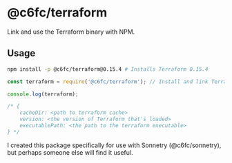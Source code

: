 # @c6fc/terraform

Link and use the Terraform binary with NPM.

## Usage

```sh
npm install -p @c6fc/terraform@0.15.4 # Installs Terraform 0.15.4
```

```javascript
const terraform = require('@c6fc/terraform'); // Install and link Terraform

console.log(terraform);

/* {
	cacheDir: <path to terraform cache>
	version: <the version of Terraform that's loaded>
	executablePath: <the path to the terraform executable>
} */
```

I created this package specifically for use with Sonnetry (@c6fc/sonnetry), but perhaps someone else will find it useful.